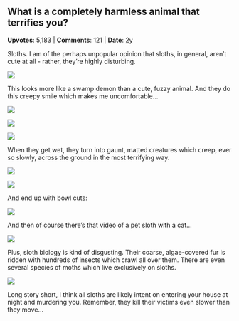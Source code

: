 ## What is a completely harmless animal that terrifies you?
    
**Upvotes**: 5,183 | **Comments**: 121 | **Date**: [2y](https://www.quora.com/What-is-a-completely-harmless-animal-that-terrifies-you/answer/Gary-Meaney)

Sloths. I am of the perhaps unpopular opinion that sloths, in general, aren’t cute at all - rather, they’re highly disturbing.

![](https://qph.fs.quoracdn.net/main-qimg-10368b7ecd49e4303970ac4b3902a9c3-lq)

This looks more like a swamp demon than a cute, fuzzy animal. And they do this creepy smile which makes me uncomfortable…

![](https://qph.fs.quoracdn.net/main-qimg-1a9eb92a8b486ce57aa32c591bc35e4f-lq)

![](https://qph.fs.quoracdn.net/main-qimg-c869aa0157391a2ba13ede4bade5d19a-lq)

![](https://qph.fs.quoracdn.net/main-qimg-7525a25a2f05364afe6e74a5c3d1c80e-pjlq)

When they get wet, they turn into gaunt, matted creatures which creep, ever so slowly, across the ground in the most terrifying way.

![](https://qph.fs.quoracdn.net/main-qimg-3e0b3ce1858315835a1cd8681a63cb0b-lq)

![](https://qph.fs.quoracdn.net/main-qimg-117cad71ba8cd384d7391a37a7a8de2e)

And end up with bowl cuts:

![](https://qph.fs.quoracdn.net/main-qimg-50de231b6cc42be66c058e0f525d2f1c-pjlq)

And then of course there’s that video of a pet sloth with a cat…

![](https://qph.fs.quoracdn.net/main-qimg-02d14ec85947cc3b7ee0391a2ec9df87)

Plus, sloth biology is kind of disgusting. Their coarse, algae-covered fur is ridden with hundreds of insects which crawl all over them. There are even several species of moths which live exclusively on sloths.

![](https://qph.fs.quoracdn.net/main-qimg-1cf8b95acec80697d20b13959348b31f-lq)

Long story short, I think all sloths are likely intent on entering your house at night and murdering you. Remember, they kill their victims even slower than they move…

